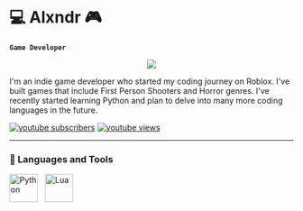 # 💻 Alxndr 🎮

**`Game Developer`**

<p align="center">
  <!-- Typing SVG by DenverCoder1 - https://github.com/DenverCoder1/readme-typing-svg -->
  <a href="https://github.com/DenverCoder1/readme-typing-svg">
    <img src="https://readme-typing-svg.demolab.com/?lines=Game%20Developer;4+ Years of game development ;Always%20learning%20new%20things&font=Fira%20Code&center=true&width=440&height=45&color=2986cc&vCenter=true&pause=100&size=22" /></a>
</p>

I'm an indie game developer who started my coding journey on Roblox. I've built games that include First Person Shooters and Horror genres. I've recently started learning Python and plan to delve into many more coding languages in the future.
   <p align="left">
      <a href="https://www.youtube.com/channel/UCdEB9UALP-pckUZKYOdTXwQ?sub_confirmation=1">
         <img alt="youtube subscribers" title="Subscribe to my YouTube channel" src="https://custom-icon-badges.demolab.com/youtube/channel/subscribers/UCdEB9UALP-pckUZKYOdTXwQ?color=%23E05D44&label=SUBSCRIBE&logo=video&logoColor=white&style=for-the-badge&labelColor=CE4630"/></a> 
      <a href="https://www.youtube.com/channel/UCdEB9UALP-pckUZKYOdTXwQ">
         <img alt="youtube views" title="YouTube views" src="https://custom-icon-badges.demolab.com/youtube/channel/views/UCdEB9UALP-pckUZKYOdTXwQ?color=%23E1AD0E&logo=eye&logoColor=white&style=for-the-badge&labelColor=C79600"/></a> 
   </p>

---

### 🧰 Languages and Tools
<img align="left" alt="Python" width="50px" style="padding-right:10px;" src="https://cdn.jsdelivr.net/gh/devicons/devicon/icons/python/python-plain.svg" />
<img align="left" alt="Lua" width="50px" style="padding-right:10px;" src="https://cdn.jsdelivr.net/gh/devicons/devicon/icons/lua/lua-original.svg" />
<br />
